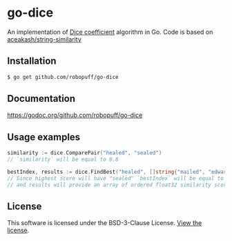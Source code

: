 # go-dice

An implementation of [Dice coefficient](http://en.wikipedia.org/wiki/S%C3%B8rensen%E2%80%93Dice_coefficient) algorithm in Go.
Code is based on [aceakash/string-similarity](https://github.com/aceakash/string-similarity)

## Installation

```bash
$ go get github.com/robopuff/go-dice
```

## Documentation

https://godoc.org/github.com/robopuff/go-dice

## Usage examples

```go
similarity := dice.ComparePair("healed", "sealed")
// `similarity` will be equal to 0.8
```

```go
bestIndex, results := dice.FindBest("healed", []string{"mailed", "edward", "sealed", "theatre"})
// Since highest score will have "sealed" `bestIndex` will be equal to `2`
// and results will provide an array of ordered float32 similarity scores
```

## License

This software is licensed under the BSD-3-Clause License. [View the license](LICENSE).
